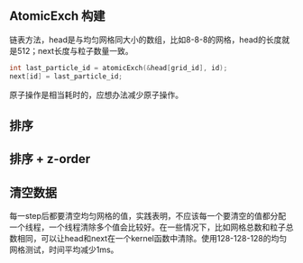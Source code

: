 ## AtomicExch 构建
链表方法，head是与均匀网格同大小的数组，比如8-8-8的网格，head的长度就是512；next长度与粒子数量一致。
```cpp
int last_particle_id = atomicExch(&head[grid_id], id);
next[id] = last_particle_id;
```  
原子操作是相当耗时的，应想办法减少原子操作。
## 排序
## 排序 + z-order
## 清空数据
每一step后都要清空均匀网格的值，实践表明，不应该每一个要清空的值都分配一个线程，一个线程清除多个值会比较好。在一些情况下，比如网格总数和粒子总数相同，可以让head和next在一个kernel函数中清除。使用128-128-128的均匀网格测试，时间平均减少1ms。